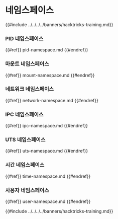 # 네임스페이스

{{#include ../../../../banners/hacktricks-training.md}}

### **PID 네임스페이스**


{{#ref}}
pid-namespace.md
{{#endref}}

### **마운트 네임스페이스**


{{#ref}}
mount-namespace.md
{{#endref}}

### **네트워크 네임스페이스**


{{#ref}}
network-namespace.md
{{#endref}}

### **IPC 네임스페이스**


{{#ref}}
ipc-namespace.md
{{#endref}}

### **UTS 네임스페이스**


{{#ref}}
uts-namespace.md
{{#endref}}

### 시간 네임스페이스


{{#ref}}
time-namespace.md
{{#endref}}

### 사용자 네임스페이스


{{#ref}}
user-namespace.md
{{#endref}}

{{#include ../../../../banners/hacktricks-training.md}}

